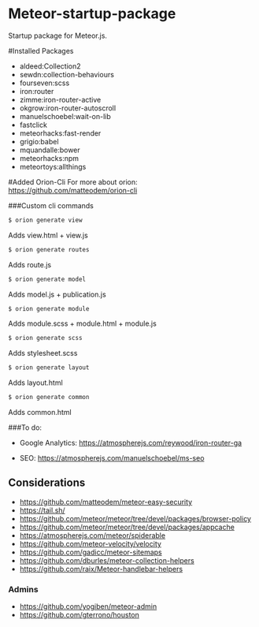 Meteor-startup-package
======================


Startup package for Meteor.js.


#Installed Packages
* aldeed:Collection2
* sewdn:collection-behaviours
* fourseven:scss
* iron:router
* zimme:iron-router-active
* okgrow:iron-router-autoscroll
* manuelschoebel:wait-on-lib
* fastclick
* meteorhacks:fast-render
* grigio:babel
* mquandalle:bower
* meteorhacks:npm
* meteortoys:allthings



#Added Orion-Cli
For more about orion: https://github.com/matteodem/orion-cli

###Custom cli commands
```bash
$ orion generate view
```
Adds view.html + view.js


```bash
$ orion generate routes
```
Adds route.js


```bash
$ orion generate model
```
Adds model.js + publication.js


```bash
$ orion generate module
```
Adds module.scss + module.html + module.js


```bash
$ orion generate scss
```
Adds stylesheet.scss


```bash
$ orion generate layout
```
Adds layout.html


```bash
$ orion generate common
```
Adds common.html


###To do:
* Google Analytics:
https://atmospherejs.com/reywood/iron-router-ga

* SEO:
https://atmospherejs.com/manuelschoebel/ms-seo


## Considerations
* https://github.com/matteodem/meteor-easy-security
* https://tail.sh/
* https://github.com/meteor/meteor/tree/devel/packages/browser-policy
* https://github.com/meteor/meteor/tree/devel/packages/appcache
* https://atmospherejs.com/meteor/spiderable
* https://github.com/meteor-velocity/velocity
* https://github.com/gadicc/meteor-sitemaps
* https://github.com/dburles/meteor-collection-helpers
* https://github.com/raix/Meteor-handlebar-helpers

### Admins
* https://github.com/yogiben/meteor-admin
* https://github.com/gterrono/houston

